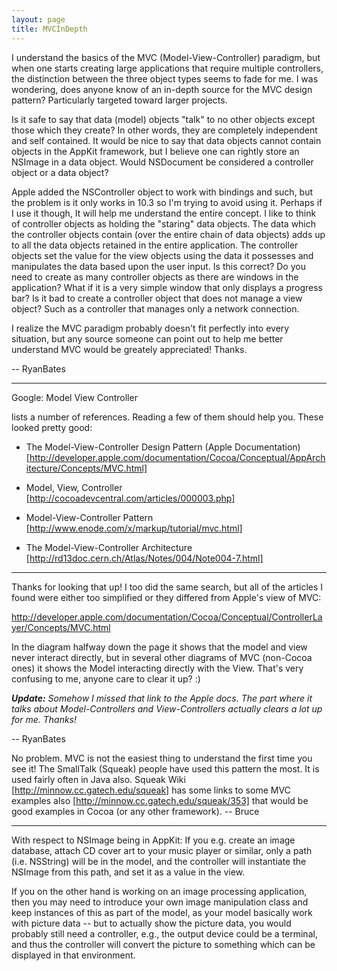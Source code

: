 ```yaml
---
layout: page
title: MVCInDepth
---
```


I understand the basics of the MVC (Model-View-Controller) paradigm, but when one starts creating large applications that require multiple controllers, the distinction between the three object types seems to fade for me. I was wondering, does anyone know of an in-depth source for the MVC design pattern? Particularly targeted toward larger projects.

Is it safe to say that data (model) objects "talk" to no other objects except those which they create? In other words, they are completely independent and self contained. It would be nice to say that data objects cannot contain objects in the AppKit framework, but I believe one can rightly store an NSImage in a data object. Would NSDocument be considered a controller object or a data object?

Apple added the NSController object to work with bindings and such, but the problem is it only works in 10.3 so I'm trying to avoid using it. Perhaps if I use it though, It will help me understand the entire concept. I like to think of controller objects as holding the "staring" data objects. The data which the controller objects contain (over the entire chain of data objects) adds up to all the data objects retained in the entire application. The controller objects set the value for the view objects using the data it possesses and manipulates the data based upon the user input. Is this correct? Do you need to create as many controller objects as there are windows in the application? What if it is a very simple window that only displays a progress bar? Is it bad to create a controller object that does not manage a view object? Such as a controller that manages only a network connection.

I realize the MVC paradigm probably doesn't fit perfectly into every situation, but any source someone can point out to help me better understand MVC would be greately appreciated! Thanks.

-- RyanBates

----

Google:  Model View Controller

lists a number of references.  Reading a few of them should help you.  These looked pretty good:


* The Model-View-Controller Design Pattern (Apple Documentation)  [http://developer.apple.com/documentation/Cocoa/Conceptual/AppArchitecture/Concepts/MVC.html]

* Model, View, Controller  [http://cocoadevcentral.com/articles/000003.php]

* Model-View-Controller Pattern  [http://www.enode.com/x/markup/tutorial/mvc.html]

* The Model-View-Controller Architecture  [http://rd13doc.cern.ch/Atlas/Notes/004/Note004-7.html]


----

Thanks for looking that up! I too did the same search, but all of the articles I found were either too simplified or they differed from Apple's view of MVC:

http://developer.apple.com/documentation/Cocoa/Conceptual/ControllerLayer/Concepts/MVC.html

In the diagram halfway down the page it shows that the model and view never interact directly, but in several other diagrams of MVC (non-Cocoa ones) it shows the Model interacting directly with the View. That's very confusing to me, anyone care to clear it up? :)

***Update:** Somehow I missed that link to the Apple docs. The part where it talks about Model-Controllers and View-Controllers actually clears a lot up for me. Thanks!*

-- RyanBates

No problem.  MVC is not the easiest thing to understand the first time you see it!  The SmallTalk (Squeak) people have used this pattern
the most.  It is used fairly often in Java also.  Squeak Wiki  [http://minnow.cc.gatech.edu/squeak] has some links to some MVC examples
also [http://minnow.cc.gatech.edu/squeak/353] that would be good examples in Cocoa (or any other framework).  -- Bruce

----

With respect to NSImage being in AppKit: If you e.g. create an image database, attach CD cover art to your music player or similar, only a path (i.e. NSString) will be in the model, and the controller will instantiate the NSImage from this path, and set it as a value in the view.

If you on the other hand is working on an image processing application, then you may need to introduce your own image manipulation class and keep instances of this as part of the model, as your model basically work with picture data -- but to actually show the picture data, you would probably still need a controller, e.g., the output device could be a terminal, and thus the controller will convert the picture to something which can be displayed in that environment.

